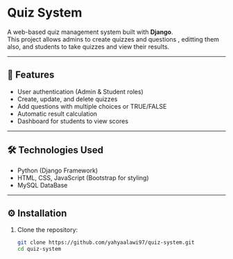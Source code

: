 # Quiz System

A web-based quiz management system built with **Django**.  
This project allows admins to create quizzes and questions , editting them also, and students to take quizzes and view their results.

---

## 🚀 Features
- User authentication (Admin & Student roles)
- Create, update, and delete quizzes
- Add questions with multiple choices or TRUE/FALSE
- Automatic result calculation
- Dashboard for students to view scores

---

## 🛠️ Technologies Used
- Python (Django Framework)
- HTML, CSS, JavaScript (Bootstrap for styling)
- MySQL DataBase

---

## ⚙️ Installation

1. Clone the repository:
   ```bash
   git clone https://github.com/yahyaalawi97/quiz-system.git
   cd quiz-system
